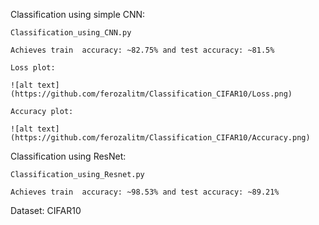 Classification using simple CNN:

    Classification_using_CNN.py

    Achieves train  accuracy: ~82.75% and test accuracy: ~81.5%

    Loss plot:
    
    ![alt text](https://github.com/ferozalitm/Classification_CIFAR10/Loss.png)

    Accuracy plot:
    
    ![alt text](https://github.com/ferozalitm/Classification_CIFAR10/Accuracy.png)

 


Classification using ResNet:

    Classification_using_Resnet.py

    Achieves train  accuracy: ~98.53% and test accuracy: ~89.21%


Dataset: CIFAR10 
